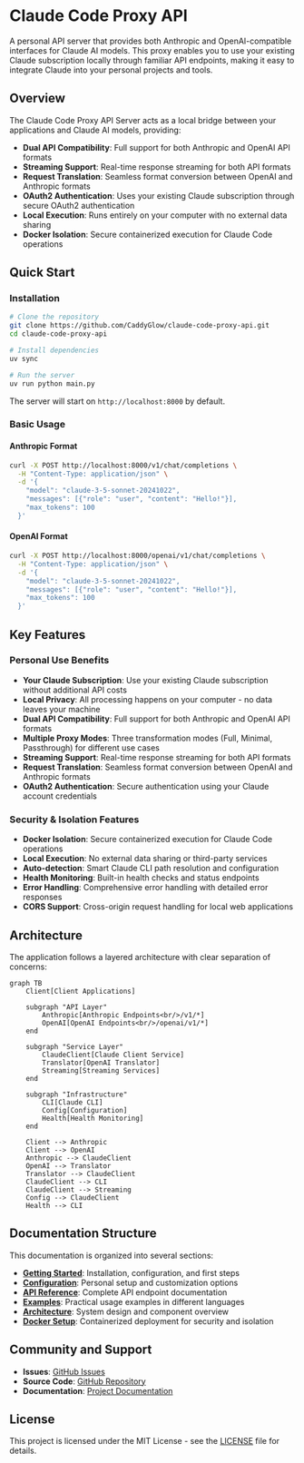 # Claude Code Proxy API

A personal API server that provides both Anthropic and OpenAI-compatible interfaces for Claude AI models. This proxy enables you to use your existing Claude subscription locally through familiar API endpoints, making it easy to integrate Claude into your personal projects and tools.

## Overview

The Claude Code Proxy API Server acts as a local bridge between your applications and Claude AI models, providing:

- **Dual API Compatibility**: Full support for both Anthropic and OpenAI API formats
- **Streaming Support**: Real-time response streaming for both API formats  
- **Request Translation**: Seamless format conversion between OpenAI and Anthropic formats
- **OAuth2 Authentication**: Uses your existing Claude subscription through secure OAuth2 authentication
- **Local Execution**: Runs entirely on your computer with no external data sharing
- **Docker Isolation**: Secure containerized execution for Claude Code operations

## Quick Start

### Installation

```bash
# Clone the repository
git clone https://github.com/CaddyGlow/claude-code-proxy-api.git
cd claude-code-proxy-api

# Install dependencies
uv sync

# Run the server
uv run python main.py
```

The server will start on `http://localhost:8000` by default.

### Basic Usage

#### Anthropic Format
```bash
curl -X POST http://localhost:8000/v1/chat/completions \
  -H "Content-Type: application/json" \
  -d '{
    "model": "claude-3-5-sonnet-20241022",
    "messages": [{"role": "user", "content": "Hello!"}],
    "max_tokens": 100
  }'
```

#### OpenAI Format
```bash
curl -X POST http://localhost:8000/openai/v1/chat/completions \
  -H "Content-Type: application/json" \
  -d '{
    "model": "claude-3-5-sonnet-20241022",
    "messages": [{"role": "user", "content": "Hello!"}],
    "max_tokens": 100
  }'
```

## Key Features

### Personal Use Benefits
- **Your Claude Subscription**: Use your existing Claude subscription without additional API costs
- **Local Privacy**: All processing happens on your computer - no data leaves your machine
- **Dual API Compatibility**: Full support for both Anthropic and OpenAI API formats
- **Multiple Proxy Modes**: Three transformation modes (Full, Minimal, Passthrough) for different use cases
- **Streaming Support**: Real-time response streaming for both API formats
- **Request Translation**: Seamless format conversion between OpenAI and Anthropic formats
- **OAuth2 Authentication**: Secure authentication using your Claude account credentials

### Security & Isolation Features
- **Docker Isolation**: Secure containerized execution for Claude Code operations
- **Local Execution**: No external data sharing or third-party services
- **Auto-detection**: Smart Claude CLI path resolution and configuration
- **Health Monitoring**: Built-in health checks and status endpoints
- **Error Handling**: Comprehensive error handling with detailed error responses
- **CORS Support**: Cross-origin request handling for local web applications

## Architecture

The application follows a layered architecture with clear separation of concerns:

```mermaid
graph TB
    Client[Client Applications]

    subgraph "API Layer"
        Anthropic[Anthropic Endpoints<br/>/v1/*]
        OpenAI[OpenAI Endpoints<br/>/openai/v1/*]
    end

    subgraph "Service Layer"
        ClaudeClient[Claude Client Service]
        Translator[OpenAI Translator]
        Streaming[Streaming Services]
    end

    subgraph "Infrastructure"
        CLI[Claude CLI]
        Config[Configuration]
        Health[Health Monitoring]
    end

    Client --> Anthropic
    Client --> OpenAI
    Anthropic --> ClaudeClient
    OpenAI --> Translator
    Translator --> ClaudeClient
    ClaudeClient --> CLI
    ClaudeClient --> Streaming
    Config --> ClaudeClient
    Health --> CLI
```

## Documentation Structure

This documentation is organized into several sections:

- **[Getting Started](getting-started/quickstart.md)**: Installation, configuration, and first steps
- **[Configuration](getting-started/configuration.md)**: Personal setup and customization options
- **[API Reference](api-reference/overview.md)**: Complete API endpoint documentation
- **[Examples](examples/python-client.md)**: Practical usage examples in different languages
- **[Architecture](developer-guide/architecture.md)**: System design and component overview
- **[Docker Setup](deployment/overview.md)**: Containerized deployment for security and isolation

## Community and Support

- **Issues**: [GitHub Issues](https://github.com/CaddyGlow/claude-code-proxy-api/issues)
- **Source Code**: [GitHub Repository](https://github.com/CaddyGlow/claude-code-proxy-api)
- **Documentation**: [Project Documentation](https://caddyglow.github.io/claude-code-proxy-api)

## License

This project is licensed under the MIT License - see the [LICENSE](https://github.com/CaddyGlow/claude-code-proxy-api/blob/main/LICENSE) file for details.
